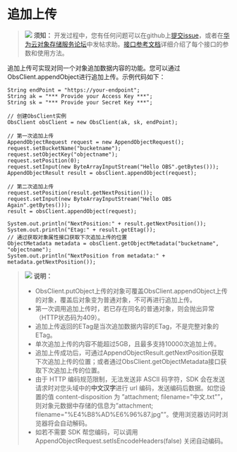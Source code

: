 # 追加上传<a name="obs_21_0609"></a>

>![](public_sys-resources/icon-notice.gif) **须知：** 
>开发过程中，您有任何问题可以在github上[提交issue](https://github.com/huaweicloud/huaweicloud-sdk-java-obs/issues)，或者在[华为云对象存储服务论坛](https://bbs.huaweicloud.com/forum/forum-620-1.html)中发帖求助。[接口参考文档](https://obssdk.obs.cn-north-1.myhuaweicloud.com/apidoc/cn/java/index.html)详细介绍了每个接口的参数和使用方法。

追加上传可实现对同一个对象追加数据内容的功能。您可以通过ObsClient.appendObject进行追加上传。示例代码如下：

```
String endPoint = "https://your-endpoint";
String ak = "*** Provide your Access Key ***";
String sk = "*** Provide your Secret Key ***";

// 创建ObsClient实例
ObsClient obsClient = new ObsClient(ak, sk, endPoint);

// 第一次追加上传
AppendObjectRequest request = new AppendObjectRequest();
request.setBucketName("bucketname");
request.setObjectKey("objectname");
request.setPosition(0);
request.setInput(new ByteArrayInputStream("Hello OBS".getBytes()));
AppendObjectResult result = obsClient.appendObject(request);
              
// 第二次追加上传
request.setPosition(result.getNextPosition());
request.setInput(new ByteArrayInputStream("Hello OBS Again".getBytes()));
result = obsClient.appendObject(request);

System.out.println("NextPosition:" + result.getNextPosition());
System.out.println("Etag:" + result.getEtag());
// 通过获取对象属性接口获取下次追加上传的位置
ObjectMetadata metadata = obsClient.getObjectMetadata("bucketname", "objectname");
System.out.println("NextPosition from metadata:" + metadata.getNextPosition());
```

>![](public_sys-resources/icon-note.gif) **说明：** 
>-   ObsClient.putObject上传的对象可覆盖ObsClient.appendObject上传的对象，覆盖后对象变为普通对象，不可再进行追加上传。
>-   第一次调用追加上传时，若已存在同名的普通对象，则会抛出异常（HTTP状态码为409）。
>-   追加上传返回的ETag是当次追加数据内容的ETag，不是完整对象的ETag。
>-   单次追加上传的内容不能超过5GB，且最多支持10000次追加上传。
>-   追加上传成功后，可通过AppendObjectResult.getNextPosition获取下次追加上传的位置；或者通过ObsClient.getObjectMetadata接口获取下次追加上传的位置。
>-   由于 HTTP 编码规范限制，无法发送非 ASCII 码字符，SDK 会在发送请求时对您头域中的**中文汉字**进行 url 编码，发送编码后数据。如您设置的值 content-disposition 为 ”attachment; filename="中文.txt"”，则对象元数据中存储的信息为”attachment; filename="%E4%B8%AD%E6%96%87.jpg"”。使用浏览器访问时浏览器将会自动解码。
>-   如若不需要 SDK 帮您编码，可以调用 AppendObjectRequest.setIsEncodeHeaders\(false\) 关闭自动编码。


